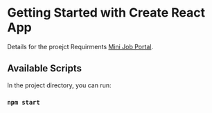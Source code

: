 # Getting Started with Create React App

Details for the proejct Requirments [Mini Job Portal](https://teyouale.notion.site/Mini-Job-Portal-8ac6bf1ef3274448bbe3c9b298d46083).

## Available Scripts

In the project directory, you can run:

### `npm start`
